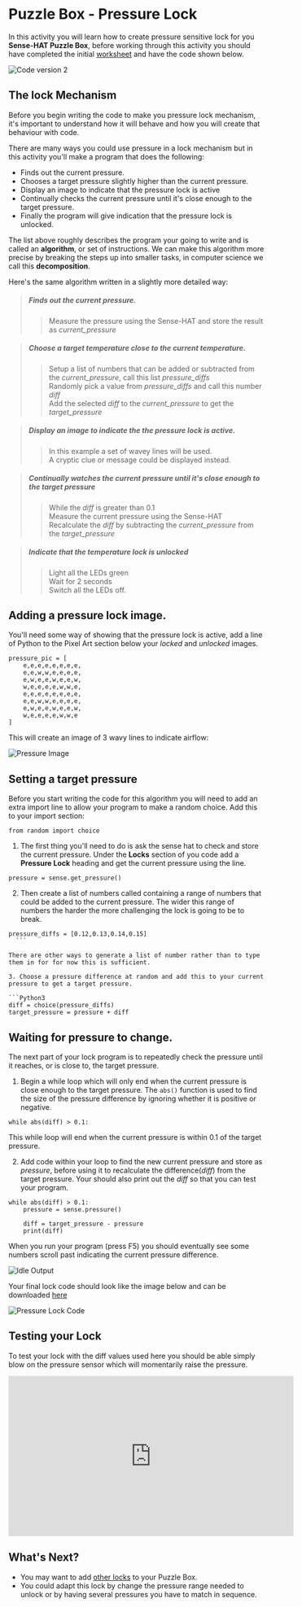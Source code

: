 # Puzzle Box - Pressure Lock
In this activity you will learn how to create pressure sensitive lock for you **Sense-HAT Puzzle Box**, before working through this activity you should have completed the initial [worksheet](worksheet.md) and have the code shown below.

![Code version 2](images/code2.png)

## The lock Mechanism
Before you begin writing the code to make you pressure lock mechanism, it's important to understand how it will behave and how you will create that behaviour with code.

There are many ways you could use pressure in a lock mechanism but in this activity you'll make a program that does the following:

- Finds out the current pressure.
- Chooses a target pressure slightly higher than the current pressure.
- Display an image to indicate that the pressure lock is active
- Continually checks the current pressure until it's close enough to the target pressure.
- Finally the program will give indication that the pressure lock is unlocked.

The list above roughly describes the program your going to write and is called an **algorithm**, or set of instructions. We can make this algorithm more precise by breaking the steps up into smaller tasks, in computer science we call this **decomposition**.

Here's the same algorithm written in a slightly more detailed way:

> ##### Finds out the current pressure.  
> > Measure the pressure using the Sense-HAT and store the result as *current_pressure*  

> ##### Choose a target temperature close to the current temperature.  
> > Setup a list of numbers that can be added or subtracted from the *current_pressure*, call this list *pressure_diffs*  
> > Randomly pick a value from *pressure_diffs* and call this number *diff*  
> > Add the selected *diff* to the *current_pressure* to get the *target_pressure*  

> ##### Display an image to indicate the the pressure lock is active.  
> > In this example a set of wavey lines will be used.  
> > A cryptic clue or message could be displayed instead.  

> ##### Continually watches the current pressure until it's close enough to the target pressure  
> > While the *diff* is greater than 0.1  
> > Measure the current pressure using the Sense-HAT  
> > Recalculate the *diff* by subtracting the *current_pressure* from the *target_pressure*  

> ##### Indicate that the temperature lock is unlocked    
> > Light all the LEDs green  
> > Wait for 2 seconds  
> > Switch all the LEDs off.  

## Adding a pressure lock image.
You'll need some way of showing that the pressure lock is active, add a line of Python to the Pixel Art section below your *locked* and *unlocked* images.

  ```python3
  pressure_pic = [
      e,e,e,e,e,e,e,e,
      e,e,w,w,e,e,e,e,
      e,w,e,e,w,e,e,w,
      w,e,e,e,e,w,w,e,
      e,e,e,e,e,e,e,e,
      e,e,w,w,e,e,e,e,
      e,w,e,e,w,e,e,w,
      w,e,e,e,e,w,w,e
  ]
  ```

This will create an image of 3 wavy lines to indicate airflow:

![Pressure Image](images/pressure.png)

## Setting a target pressure
Before you start writing the code for this algorithm you will need to add an extra import line to allow your program to make a random choice. Add this to your import section:

`from random import choice`

1. The first thing you'll need to do is ask the sense hat to check and store the current pressure. Under the **Locks** section of you code add a **Pressure Lock** heading and get the current pressure using the line.

  `pressure = sense.get_pressure()`

2. Then create a list of numbers called containing a range of numbers that could be added to the current pressure. The wider this range of numbers the harder the more challenging the lock is going to be to break.

  ```python3
pressure_diffs = [0.12,0.13,0.14,0.15]
    ```

  There are other ways to generate a list of number rather than to type them in for for now this is sufficient.

3. Choose a pressure difference at random and add this to your current pressure to get a target pressure.

  ```Python3
  diff = choice(pressure_diffs)
  target_pressure = pressure + diff
  ```

## Waiting for pressure to change.
The next part of your lock program is to repeatedly check the pressure until it reaches, or is close to, the target pressure.

1. Begin a while loop which will only end when the current pressure is close enough to the target pressure. The `abs()` function is used to find the size of the pressure difference by ignoring whether it is positive or negative.

  `while abs(diff) > 0.1:`

  This while loop will end when the current pressure is within 0.1 of the target pressure.

2. Add code within your loop to find the new current pressure and store as *pressure*, before using it to recalculate the difference(*diff*) from the target pressure. Your should also
print out the *diff* so that you can test your program.

  ```Python3
  while abs(diff) > 0.1:
      pressure = sense.pressure()

      diff = target_pressure - pressure
      print(diff)
  ```

  When you run your program (press F5) you should eventually see some numbers scroll past indicating the current pressure difference.

![Idle Output](images/pressure_diffs.png)

Your final lock code should look like the image below and can be downloaded [here](code/puzzle_box_pressure.py)

![Pressure Lock Code](images/pressure_code_complete.png)

## Testing your Lock
To test your lock with the diff values used here you should be able simply blow on the pressure sensor which will momentarily raise the pressure.

<iframe width="560" height="315" src="https://www.youtube.com/embed/CWOED2Yo0ck" frameborder="0" allowfullscreen></iframe>

## What's Next?
- You may want to add [other locks](worksheet.md) to your Puzzle Box.
- You could adapt this lock by change the pressure range needed to unlock or by having several pressures you have to match in sequence.
